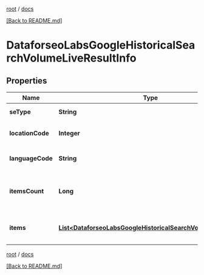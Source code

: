 [root](./../ "root") / [docs](./ "docs")

[[Back to README.md]](./../README.md "[Back to README.md]")

# DataforseoLabsGoogleHistoricalSearchVolumeLiveResultInfo

## Properties

| Name | Type | Description | Notes |
|------------ | ------------- | ------------- | -------------|
|**seType** | **String** | search engine type |  [optional] |
|**locationCode** | **Integer** | location code in a POST array |  [optional] |
|**languageCode** | **String** | language code in a POST array |  [optional] |
|**itemsCount** | **Long** | the number of results returned in the items array |  [optional] |
|**items** | [**List&lt;DataforseoLabsGoogleHistoricalSearchVolumeLiveItem&gt;**](DataforseoLabsGoogleHistoricalSearchVolumeLiveItem.md) | contains keywords and related data |  [optional] |

[root](./../ "root") / [docs](./ "docs")

[[Back to README.md]](./../README.md "[Back to README.md]")